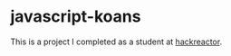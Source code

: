 # javascript-koans
This is a project I completed as a student at [hackreactor](http://hackreactor.com). 
